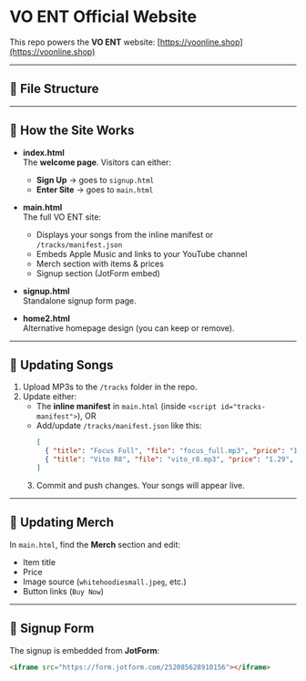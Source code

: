 # VO ENT Official Website

This repo powers the **VO ENT** website: [https://voonline.shop](https://voonline.shop)

---

## 🔹 File Structure
---

## 🔹 How the Site Works

- **index.html**  
  The **welcome page**. Visitors can either:
  - **Sign Up** → goes to `signup.html`
  - **Enter Site** → goes to `main.html`

- **main.html**  
  The full VO ENT site:
  - Displays your songs from the inline manifest or `/tracks/manifest.json`
  - Embeds Apple Music and links to your YouTube channel
  - Merch section with items & prices
  - Signup section (JotForm embed)

- **signup.html**  
  Standalone signup form page.

- **home2.html**  
  Alternative homepage design (you can keep or remove).

---

## 🔹 Updating Songs

1. Upload MP3s to the `/tracks` folder in the repo.
2. Update either:
   - The **inline manifest** in `main.html` (inside `<script id="tracks-manifest">`), OR
   - Add/update `/tracks/manifest.json` like this:
     ```json
     [
       { "title": "Focus Full", "file": "focus_full.mp3", "price": "1.29", "cover": "logo1small.png" },
       { "title": "Vito R8", "file": "vito_r8.mp3", "price": "1.29", "cover": "logo3small.png" }
     ]
     ```
   3. Commit and push changes. Your songs will appear live.

---

## 🔹 Updating Merch

In `main.html`, find the **Merch** section and edit:
- Item title
- Price
- Image source (`whitehoodiesmall.jpeg`, etc.)
- Button links (`Buy Now`)

---

## 🔹 Signup Form

The signup is embedded from **JotForm**:  
```html
<iframe src="https://form.jotform.com/252085628910156"></iframe>
